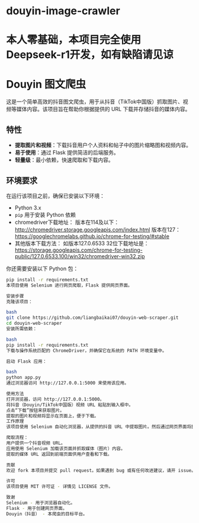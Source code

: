 # douyin-image-crawler
# 本人零基础，本项目完全使用Deepseek-r1开发，如有缺陷请见谅
# Douyin 图文爬虫

这是一个简单高效的抖音图文爬虫，用于从抖音（TikTok中国版）抓取图片、视频等媒体内容。该项目旨在帮助你根据提供的 URL 下载并存储抖音的媒体内容。

## 特性

- **提取图片和视频**：下载抖音用户个人资料和帖子中的图片缩略图和视频内容。
- **易于使用**：通过 Flask 提供简洁的后端服务。
- **轻量级**：最小依赖，快速爬取和下载内容。

## 环境要求

在运行该项目之前，确保已安装以下环境：

- Python 3.x
- `pip` 用于安装 Python 依赖
- chromedriver下载地址：
版本在114及以下：http://chromedriver.storage.googleapis.com/index.html
版本在127：https://googlechromelabs.github.io/chrome-for-testing/#stable
- 其他版本下载方法：
如版本127.0.6533 32位下载地址是：
https://storage.googleapis.com/chrome-for-testing-public/127.0.6533.100/win32/chromedriver-win32.zip

你还需要安装以下 Python 包：

```bash
pip install -r requirements.txt
本项目使用 Selenium 进行网页爬取，Flask 提供网页界面。

安装步骤
克隆该项目：

bash
git clone https://github.com/liangbaikai07/douyin-web-scraper.git
cd douyin-web-scraper
安装所需依赖：

bash
pip install -r requirements.txt
下载与操作系统匹配的 ChromeDriver，并确保它在系统的 PATH 环境变量中。

启动 Flask 应用：

bash
python app.py
通过浏览器访问 http://127.0.0.1:5000 来使用该应用。

使用方法
打开浏览器，访问 http://127.0.0.1:5000。
将抖音（Douyin/TikTok中国版）视频 URL 粘贴到输入框中。
点击“下载”按钮来获取图片。
提取的图片和视频将显示在页面上，便于下载。
工作原理
该项目使用 Selenium 自动化浏览器，从提供的抖音 URL 中提取图片。然后通过网页界面将提取的媒体显示出来，供用户下载。

爬取流程：
用户提供一个抖音视频 URL。
应用使用 Selenium 加载该页面并抓取媒体（图片）内容。
提取的媒体 URL 返回到前端页面供用户查看和下载。

贡献
欢迎 fork 本项目并提交 pull request。如果遇到 bug 或有任何改进建议，请开 issue。

许可
该项目使用 MIT 许可证 - 详情见 LICENSE 文件。

致谢
Selenium - 用于浏览器自动化。
Flask - 用于创建网页界面。
Douyin（抖音） - 本爬虫的目标平台。
